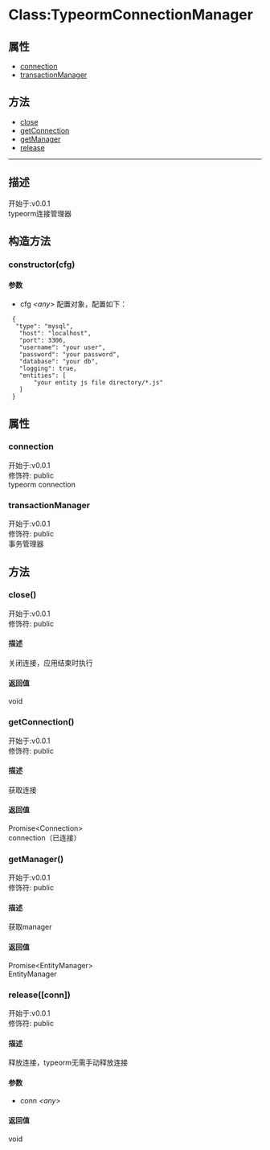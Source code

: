 # Class:TypeormConnectionManager
## 属性
+ [connection](#PROP_connection)
+ [transactionManager](#PROP_transactionManager)
  
## 方法
+ [close](#METHOD_close)
+ [getConnection](#METHOD_getConnection)
+ [getManager](#METHOD_getManager)
+ [release](#METHOD_release)
  
---
## 描述
<font class="since">开始于:v0.0.1</font>  
typeorm连接管理器  
## 构造方法
### <a id="METHOD_constructor">constructor(cfg)</a>
#### 参数
+ cfg *&lt;any&gt;* 配置对象，配置如下：  
```  
 {  
  "type": "mysql",  
   "host": "localhost",  
   "port": 3306,  
   "username": "your user",  
   "password": "your password",  
   "database": "your db",  
   "logging": true,  
   "entities": [  
       "your entity js file directory/*.js"  
   ]  
 }  
```
  
## 属性
### <a id="PROP_connection">connection</a>
<font class="since">开始于:v0.0.1</font>  
修饰符: <font class="modifier">public</font>  
typeorm connection  
### <a id="PROP_transactionManager">transactionManager</a>
<font class="since">开始于:v0.0.1</font>  
修饰符: <font class="modifier">public</font>  
事务管理器  
## 方法
### <a id="METHOD_close">close()</a>
<font class="since">开始于:v0.0.1</font>  
修饰符: <font class="modifier">public</font>  
#### 描述
关闭连接，应用结束时执行  
#### 返回值
void  
### <a id="METHOD_getConnection">getConnection()</a>
<font class="since">开始于:v0.0.1</font>  
修饰符: <font class="modifier">public</font>  
#### 描述
获取连接  
#### 返回值
<font class='datatype'>Promise&lt;Connection&gt;</font>  
connection（已连接）  
### <a id="METHOD_getManager">getManager()</a>
<font class="since">开始于:v0.0.1</font>  
修饰符: <font class="modifier">public</font>  
#### 描述
获取manager  
#### 返回值
<font class='datatype'>Promise&lt;EntityManager&gt;</font>  
EntityManager  
### <a id="METHOD_release">release([conn])</a>
<font class="since">开始于:v0.0.1</font>  
修饰符: <font class="modifier">public</font>  
#### 描述
释放连接，typeorm无需手动释放连接  
#### 参数
+ conn *&lt;<font class='datatype'>any</font>&gt;* 
  
#### 返回值
void  
